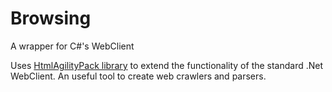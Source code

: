 Browsing
========

A wrapper for C#'s WebClient

Uses [HtmlAgilityPack library](http://htmlagilitypack.codeplex.com/) to extend the functionality of the standard .Net WebClient.
An useful tool to create web crawlers and parsers.
